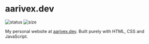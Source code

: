# aarivex.dev

![status](https://img.shields.io/website.svg?url=https://aarivex.dev)
![size](https://img.shields.io/github/repo-size/aarivex/aarivex.dev?label=size)

My personal website at [aarivex.dev](https://aarivex.dev). Built purely with HTML, CSS and JavaScript.
